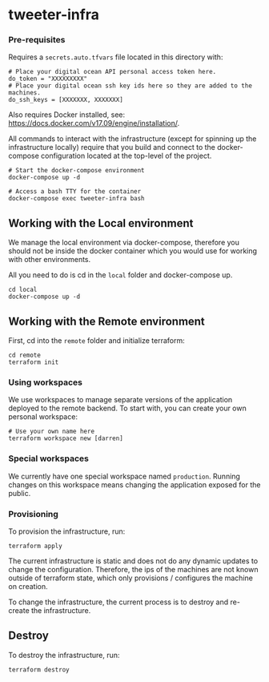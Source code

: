 # tweeter-infra

### Pre-requisites
Requires a `secrets.auto.tfvars` file located in this directory with:
```
# Place your digital ocean API personal access token here.
do_token = "XXXXXXXXX"
# Place your digital ocean ssh key ids here so they are added to the machines.
do_ssh_keys = [XXXXXXX, XXXXXXX]
```

Also requires Docker installed, see: https://docs.docker.com/v17.09/engine/installation/.

All commands to interact with the infrastructure (except for spinning up the infrastructure
locally) require that you build and connect to the docker-compose configuration located
at the top-level of the project.
```
# Start the docker-compose environment
docker-compose up -d

# Access a bash TTY for the container
docker-compose exec tweeter-infra bash
```

## Working with the Local environment
We manage the local environment via docker-compose, therefore you should not be inside
the docker container which you would use for working with other environments.

All you need to do is cd in the `local` folder and docker-compose up.
```
cd local
docker-compose up -d
```

## Working with the Remote environment
First, cd into the `remote` folder and initialize terraform:
```
cd remote
terraform init
```

### Using workspaces
We use workspaces to manage separate versions of the application deployed to the remote backend. To start with, you can create your own personal workspace:
```
# Use your own name here
terraform workspace new [darren]
```

### Special workspaces
We currently have one special workspace named `production`. Running changes
on this workspace means changing the application exposed for the public.

### Provisioning
To provision the infrastructure, run:
```
terraform apply
```

The current infrastructure is static and does not do any dynamic updates to change the configuration. Therefore, the ips of the machines are not known outside of terraform state, which only provisions / configures the machine on creation.

To change the infrastructure, the current process is to destroy and re-create the infrastructure.

## Destroy
To destroy the infrastructure, run:
```
terraform destroy
```
